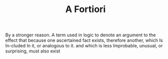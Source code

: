 ---
title: A Fortiori
permalink: "/definitions/a-fortiori.html"
body: By a stronger reason. A term used in logic to denote an argument to the effect
  that because one ascertained fact exists, therefore another, which Is In-cluded
  ln it, or analogous to it. and which is less Improbable, unusual, or surprising,
  must also exist
published_at: '2018-07-07'
layout: post
---